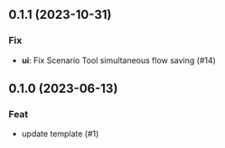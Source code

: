 ## 0.1.1 (2023-10-31)

### Fix

- **ui**: Fix Scenario Tool simultaneous flow saving (#14)

## 0.1.0 (2023-06-13)

### Feat

- update template (#1)
